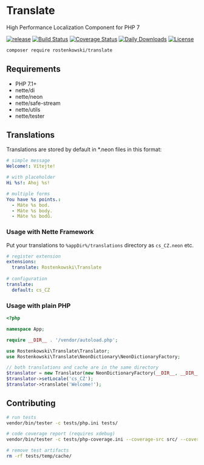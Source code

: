 # Translate 

High Performance Localization Component for PHP 7

[![release](http://github-release-version.herokuapp.com/github/rostenkowski/translate/release.svg?style=flat)](https://github.com/rostenkowski/translate/releases/latest)
[![Build Status](https://travis-ci.org/rostenkowski/translate.svg?branch=master)](https://travis-ci.org/rostenkowski/translate)
[![Coverage Status](https://coveralls.io/repos/github/rostenkowski/translate/badge.svg)](https://coveralls.io/github/rostenkowski/translate)
[![Daily Downloads](https://poser.pugx.org/rostenkowski/translate/d/daily)](https://packagist.org/packages/rostenkowski/translate)
[![License](https://img.shields.io/badge/license-New%20BSD-blue.svg)](https://github.com/rostenkowski/translate/blob/master/LICENSE)

```bash
composer require rostenkowski/translate
```

## Requirements

- PHP 7.1+
- nette/di
- nette/neon
- nette/safe-stream
- nette/utils
- nette/tester

## Translations 

Translations are stored by default in *.neon files in this format:  

```yml
# simple message
Welcome!: Vítejte!

# with placeholder
Hi %s!: Ahoj %s! 

# multiple forms
You have %s points.: 
  - Máte %s bod.
  - Máte %s body.
  - Máte %s bodů.
```


### Usage with Nette Framework

Put your translations to `%appDir%/translations` directory as `cs_CZ.neon` etc.

```yml
# register extension
extensions:
  translate: Rostenkowski\Translate
  
# configuration
translate:
  default: cs_CZ
```


### Usage with plain PHP

```php
<?php

namespace App;

require __DIR__ . '/vendor/autoload.php';

use Rostenkowski\Translate\Translator;
use Rostenkowski\Translate\NeonDictionary\NeonDictionaryFactory;

// both translations and cache are in the same directory
$translator = new Translator(new NeonDictionaryFactory(__DIR__, __DIR__));
$translator->setLocale('cs_CZ');
$translator->translate('Welcome!');
```


## Contributing

```bash
# run tests
vendor/bin/tester -c tests/php.ini tests/

# code coverage report (requires xdebug)
vendor/bin/tester -c tests/php-coverage.ini --coverage-src src/ --coverage ~/coverage-report.html tests/  

# remove test artifacts
rm -rf tests/temp/cache/
```
